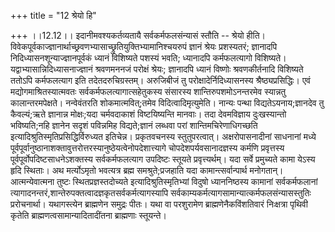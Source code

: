 +++
title = "12 श्रेयो हि"

+++
।।12.12।। इदानीमवश्यकर्तव्यतायै सर्वकर्मफलसंन्यासं स्तौति -- श्रेयो हीति।
विवेकपूर्वकाज्ज्ञानार्थाच्छ्रवणभ्यासाच्छ्रुतियुक्तिभ्यामानिश्चयरुपं
ज्ञानं श्रेयः प्रशस्यतरं; ज्ञानादपि निदिध्यासनशून्याज्ज्ञानपूर्वकं
ध्यानं विशिष्यते पशस्यं भवति; ध्यानादपि कर्मफलत्यागो विशिष्यते।
यद्वाभ्यासान्निदिध्यासनाज्ज्ञानं श्रवणमननजं परोक्षं श्रेयः; ज्ञानादपि
ध्यानं विष्णोः श्रवणकीर्तनादि विशिष्यते ततोऽपि कर्मफलत्याग इति
तदेतदरुचिग्रस्तम्। अरुजिबीजं तु परोक्षादेर्निदिध्यासनस्य
श्रैष्ठ्यप्रसिद्धिः। एवं मद्योगमाश्रितस्यात्मवतः
सर्वकर्मफलत्यागात्सहेतुकस्य संसारस्य शान्तिरुपशमोऽनन्तरमेव स्यान्नतु
कालान्तरमपेक्षते। नन्वेवंतरति शोकमात्मवित्;तमेव विदित्वादिमृत्युमेति।
नान्यः पन्था विद्यतेऽयनाय;ज्ञानदेव तु कैवल्यं;ऋते ज्ञानान्न मोक्षः;यदा
चर्मवदाकाशं विष्टयिष्यन्ति मानवाः। तदा देवमविज्ञाय दुःखस्यान्तो
भविष्यति;नहि ज्ञानेन सदृशं पविन्नमिह विद्यते;ज्ञानं लब्धवा परां
शान्तिमचिरेणाधिगच्छति इत्यादिश्रुतिस्मृतिप्रसिद्धिर्विरुध्यत इतिचेन्न।
प्रकृतवचनस्य स्तुतुपरत्वात्। अक्षरोपासनादीनां साधनानां मध्ये
पूर्वपूर्वानुष्ठानाशक्तावुत्तरोत्तरस्यानुष्ठेयत्वेनोपदेशात्त्यागे
चोपदेशपर्यवसानादज्ञस्य कर्मणि प्रवृत्तस्य पूर्वपूर्वोपदिष्टसाधनेऽशक्तस्य
सर्वकर्मफलत्याग उपदिष्टः स्तूयते प्रवृत्त्यर्थम्। यदा सर्वे प्रमुच्यते
कामा येऽस्य हृदि स्थिताः। अथ मर्त्योऽमृतो भवत्यत्र ब्रह्म
समश्रुते;प्रजहाति यदा कामान्त्सर्वान्पार्थ मनोगतान्। आत्मन्येवात्मना
तुष्टः स्थितप्रज्ञस्तदोच्यते इत्यादिश्रुतिस्मृतिभ्यां विदुषो
ध्याननिष्ठस्य कामानां सर्वकर्मफलानां
त्यागादनन्तरं,शान्तेरुपक्तत्वादज्ञकृतसर्वकर्मत्यागस्यापि
सर्वकाम्यकर्मत्यागसामान्यात्कर्मफलसंन्यासस्तुतिः प्ररोचनार्था।
यथागस्त्येन ब्राह्मणेन समुद्रः पीतः। यथा वा परशुरामेण
ब्राह्मणेनैकविंशतिवारं निःक्षत्रा पृथिवी कृतेति
ब्राह्मणत्वसामान्यादितादींतना ब्राह्मणाः स्तूयन्ते।

